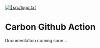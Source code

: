 [{ "filename": "src/logo.txt" }]: 🎨
<a href="https://github.com/Cox65/carbon-markdown-action/blob/35/merge/src/logo.txt" target="_blank">![🎨src/logo.txt](https://github.com/Cox65/carbon-markdown-action/raw/35/merge/carbon/gnkvFDeWxrUW69ZZLKbHZA/logo.txt.png)</a>

# Carbon Github Action

Documentation coming soon...
